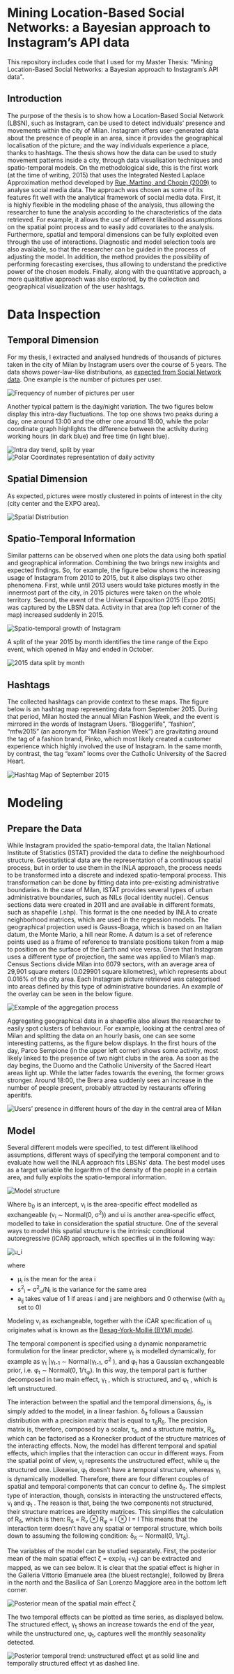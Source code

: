 # Mining Location-Based Social Networks: a Bayesian approach to Instagram’s API data

This repository includes code that I used for my Master Thesis: "Mining Location-Based Social Networks: a Bayesian approach to Instagram’s API data".

## Introduction
The purpose of the thesis is to show how a Location-Based Social Network (LBSN), such as Instagram, can be used to detect individuals’ presence and movements within the city of Milan. Instagram offers user-generated data about the presence of people in an area, since it provides the geographical
localisation of the picture; and the way individuals experience a place, thanks to
hashtags. The thesis shows how the data can be used to study movement patterns inside a city, through data visualisation
techniques and spatio-temporal models. On the methodological side, this is the first work (at the time of writing, 2015) that uses the Integrated Nested
Laplace Approximation method developed by [Rue, Martino, and Chopin (2009)](https://rss.onlinelibrary.wiley.com/doi/10.1111/j.1467-9868.2008.00700.x) to analyse
social media data. The approach was chosen as some of its features fit well
with the analytical framework of social media data. First, it is highly flexible in the
modeling phase of the analysis, thus allowing the researcher to tune the analysis
according to the characteristics of the data retrieved. For example, it allows the use
of different likelihood assumptions on the spatial point process and to easily add covariates
to the analysis. Furthermore, spatial and temporal dimensions can be fully exploited even
through the use of interactions. Diagnostic and model selection tools are also available,
so that the researcher can be guided in the process of adjusting the model. In addition,
the method provides the possibility of performing forecasting exercises, thus allowing to
understand the predictive power of the chosen models.
Finally, along with the quantitative approach, a more qualitative approach was also explored,
by the collection and geographical visualization of the user hashtags.

# Data Inspection

## Temporal Dimension
For my thesis, I extracted and analysed hundreds of thousands of pictures taken in the city of Milan by Instagram users over the course of 5 years.
The data shows power-law-like distributions, as [expected from Social Network data](https://www.cs.cornell.edu/home/kleinber/networks-book/networks-book-ch18.pdf). One example is the number of pictures per user.

![Frequency of number of pictures per user](/images/distribution.png)

Another typical pattern is the day/night variation. The two figures below display this intra-day fluctuations. The top one shows two peaks during a day, one around 13:00 and the other one around 18:00, while the polar coordinate graph highlights the difference between the activity during working hours (in dark blue) and free time (in light blue).

![Intra day trend, split by year](/images/hourpattern.png)
![Polar Coordinates representation of daily activity](/images/workhours.png)

## Spatial Dimension

As expected, pictures were mostly clustered in points of interest in the city (city center and the EXPO area).

![Spatial Distribution](/images/spatialdistribution.png)

## Spatio-Temporal Information
Similar patterns can be observed when one plots the data using both spatial and geographical information. Combining the two brings new insights and expected findings.
So, for example, the figure below shows the increasing usage of Instagram from 2010 to 2015,
but it also displays two other phenomena. First, while until 2013 users would take pictures mostly in the innermost part of the city, in 2015 pictures were taken on
the whole territory. Second, the event of the Universal Exposition 2015 (Expo 2015) was captured
by the LBSN data. Activity in that area (top left corner of the map) increased suddenly
in 2015.

![Spatio-temporal growth of Instagram](/images/mapsyearspoints.png)

A split of the year 2015 by month identifies the time range of the Expo event, which opened in May and ended in October.

![2015 data split by month](/images/mapsmonthspoints.png)

## Hashtags

The collected hashtags can provide context to these maps. The figure below is an hashtag map representing data from September
2015. During that period, Milan hosted the annual Milan Fashion Week, and the event is mirrored in the words of Instagram Users. “Bloggerlife”, “fashion”, “mfw2015” (an
acronym for “Milan Fashion Week”) are gravitating around the tag of a fashion brand,
Pinko, which most likely created a customer experience which highly involved the use
of Instagram. In the same month, by contrast, the tag “exam” looms over the Catholic
University of the Sacred Heart.

![Hashtag Map of September 2015](/images/september2015.png)

# Modeling

## Prepare the Data
While Instagram provided the spatio-temporal data, the Italian National Institute of
Statistics (ISTAT) provided the data to define the neighbourhood structure.
Geostatistical data are the representation of a continuous spatial process, but in order
to use them in the INLA approach, the process needs to be transformed into a discrete and
indexed spatio-temporal process. This transformation can be done by fitting data into pre-existing administrative boundaries. In the case of Milan, ISTAT provides
several types of urban administrative boundaries, such as NILs (local identity nuclei).
Census sections data were created in 2011 and are available in different formats, such
as shapefile (.shp). This format is the one needed by INLA to create neighborhood
matrices, which are used in the regression models. The geographical projection used is
Gauss-Boaga, which is based on an Italian datum, the Monte Mario, a hill near Rome. A
datum is a set of reference points used as a frame of reference to translate positions taken
from a map to position on the surface of the Earth and vice versa. Given that Instagram
uses a different type of projection, the same was applied to Milan’s map.
Census Sections divide Milan into 6079 sectors, with an average area of 29,901 square meters
(0.029901 square kilometres), which represents about 0.016% of the city area.
Each Instagram picture retrieved was categorised into areas defined by this type of
administrative boundaries. An example of the overlay can be seen in the below figure.

![Example of the aggregation process](/images/overlay_example.png)

Aggregating geographical data in a shapefile also allows the researcher to easily spot
clusters of behaviour. For example, looking at the central area of Milan and splitting the
data on an hourly basis, one can see some interesting patterns, as the figure below displays. In
the first hours of the day, Parco Sempione (in the upper left corner) shows some activity,
most likely linked to the presence of two night clubs in the area. As soon as the day
begins, the Duomo and the Catholic University of the Sacred Heart areas light up. While
the latter fades towards the evening, the former grows stronger. Around 18:00, the Brera
area suddenly sees an increase in the number of people present, probably attracted by
restaurants offering aperitifs.

![Users’ presence in different hours of the day in the central area of Milan](/images/duomohours2015.png)

## Model

Several different models were specified, to test different likelihood assumptions, different ways of specifying the temporal component and to
evaluate how well the INLA approach fits LBSNs’ data. The best model uses as a target variable the logarithm of the density of the people in a certain area, and fully exploits the spatio-temporal information.

![Model structure](/images/formula1.PNG)

Where b<sub>0</sub> is an intercept, v<sub>i</sub>
is the area-specific effect modelled as exchangeable (v<sub>i</sub> ∼
Normal(0, σ<sup>2</sup>)) and ui
is another area-specific effect, modelled to take in consideration
the spatial structure. One of the several ways to model this spatial structure is the
intrinsic conditional autoregressive (iCAR) approach, which specifies ui
in the following way:

![u_i](/images/u_i.PNG)

where
* µ<sub>i</sub> is the mean for the area i
* s<sup>2</sup><sub>i</sub> = σ<sup>2</sup><sub>u</sub>/N<sub>i</sub> is the variance for the same area
* a<sub>ij</sub> takes value of 1 if areas i and j are neighbors and 0 otherwise (with a<sub>ii</sub> set to 0)

Modeling v<sub>i</sub> as exchangeable, together with the iCAR specification of u<sub>i</sub> originates
what is known as the [Besag-York-Mollié (BYM) model](https://link.springer.com/article/10.1007/BF00116466).

The temporal component is specified using a dynamic nonparametric formulation
for the linear predictor, where γ<sub>t</sub>
is modelled dynamically, for example as γ<sub>t</sub>
|γ<sub>t-1</sub> ∼ Normal(γ<sub>t-1</sub>, σ<sup>2</sup>
), and φ<sub>t</sub> has
a Gaussian exchangeable prior, i.e. φ<sub>t</sub> ∼ Normal(0, 1/τ<sub>φ</sub>). In this way, the temporal part
is further decomposed in two main effect, γ<sub>t</sub>
, which is structured, and φ<sub>t</sub>
, which is left
unstructured.

The interaction between the spatial and the temporal
dimensions, δ<sub>it</sub>, is simply added to the model, in a linear fashion.
δ<sub>it</sub> follows a Gaussian distribution with a
precision matrix that is equal to τ<sub>δ</sub>R<sub>δ</sub>. The precision matrix is, therefore, composed by
a scalar, τ<sub>δ</sub>, and a structure matrix, R<sub>δ</sub>, which can be factorised as a Kronecker product
of the structure matrices of the interacting effects. Now, the model has different temporal
and spatial effects, which implies that the interaction can occur in different ways. From
the spatial point of view, v<sub>i</sub> represents the unstructured effect, while u<sub>i</sub> the structured
one. Likewise, φ<sub>t</sub> doesn’t have a temporal structure, whereas γ<sub>t</sub>
is dynamically modelled.
Therefore, there are four different couples of spatial and temporal components that can
concur to define δ<sub>it</sub>. The simplest type of interaction, though, consists in interacting
the unstructered effects, v<sub>i</sub> and φ<sub>t</sub>
. The reason is that, being the two components not
structured, their structure matrices are identity matrices. This simplifies the calculation
of R<sub>δ</sub>, which is then:
R<sub>δ</sub> = R<sub>v</sub> ⊗ R<sub>φ</sub> = I ⊗ I = I
This means that the interaction term doesn’t have any spatial or temporal structure,
which boils down to assuming the following condition:
δ<sub>it</sub> ∼ Normal(0, 1/τ<sub>δ</sub>).

The variables of the model can be studied separately. First, the posterior mean of the main
spatial effect ζ = exp(u<sub>i</sub> +v<sub>i</sub>) can be extracted and mapped, as we can see below. It is clear that the spatial effect is higher in the
Galleria Vittorio Emanuele area (the bluest rectangle), followed by Brera in the north
and the Basilica of San Lorenzo Maggiore area in the bottom left corner.

![Posterior mean of the spatial main effect ζ](/images/spatialmeaneffect.png)

The two temporal effects can be plotted as time series, as displayed below. The
structured effect, γ<sub>t</sub> shows an increase towards the end of the year, while the unstructured
one, φ<sub>t</sub>, captures well the monthly seasonality detected.

![Posterior temporal trend: unstructured effect φ<sub>t</sub> as solid line and temporally structured
effect γ<sub>t</sub> as dashed line.](/images/posteriortemporaltrend.png)
